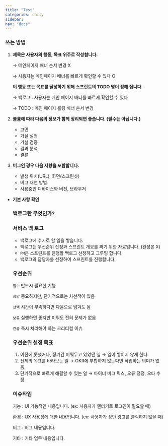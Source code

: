 ```yaml
---
title: "Test"
categories: daily
sidebar:
nav: "docs"
---
```


### 쓰는 방법

1. **제목은 사용자의 행동, 목표 위주로 작성합니다.**

   → 메인페이지 배너 순서 변경 X

   → 사용자는 메인페이지 배너를 빠르게 확인할 수 있다 O

   **이 행동 또는 목표를 달성하기 위해 스프린트의 TODO 명이 정해 집니다.**

   → 백로그 : 사용자는 메인 페이지 배너를 빠르게 확인할 수 있다

   → TODO : 메인 페이지 롤링 배너 순서 변경

2. **볼륨에 따라 다음의 정보가 함께 정리되면 좋습니다. (필수는 아닙니다.)**
    - 고민
    - 가설 설정
    - 가설 검증
    - 결과 분석
    - 결론
3. **버그인 경우 다음 사항을 포함합니다.**
    - 발생 위치(URL), 화면(스크린샷)
    - 버그 재연 방법
    - 사용중인 디바이스와 버전, 브라우저

- **기본 사항 확인**

  ### 백로그란 무엇인가?

  ### 서비스 백 로그

    - 백로그에 수시로 할 일을 쌓습니다.
    - 백로그는 우선순위 산정과 스프린트 개요를 짜기 위한 자료입니다. (완성본 X)
    - `PM`은 스프린트를 진행할 백로그 선정하고 그루밍 합니다.
    - 백로그와 담당자를 선정하여 스프린트를 진행합니다.

  ### 우선순위

  `필수` 반드시 필요한 기능

  `희망` 중요하지만, 단기적으로는 차선책이 있음

  `선택` 시간이 부족하다면 다음으로 넘겨도 됨

  `보류` 실행하면 좋지만 미뤄도 전혀 문제가 없음

  `긴급` 즉시 처리해야 하는 크리티컬 이슈

  ### 우선순위 설정 목표

    1. 이전에 못했거나, 장기간 미뤄두고 있었던 일 → 일이 쌓이지 않게 한다.
    2. 전체의 목표를 바라보는 일 → OKR에 부합하지 않는다면 작업하는 의미가 없음.
    3. 단기적으로 빠르게 해결할 수 있는 일 → 마이너 버그 픽스, 오류 정정, 오타 수정.

  ### 이슈타입

  기능 : UI 기능적인 내용입니다. (ex: 사용자가 엔터키로 로그인이 필요할 때)

  환경 : UX 사용성에 대한 내용입니다. (ex: 사용자가 상단 광고를 클릭하지 않을 때)

  버그 : 버그 내용입니다.

  기타 : 기타 업무 내용입니다.
